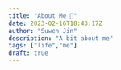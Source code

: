 ```yaml
---
title: "About Me 👋"
date: 2023-02-16T18:43:17Z
author: "Suwen Jin"
description: "A bit about me"
tags: ["life","me"]
draft: true
---
```


